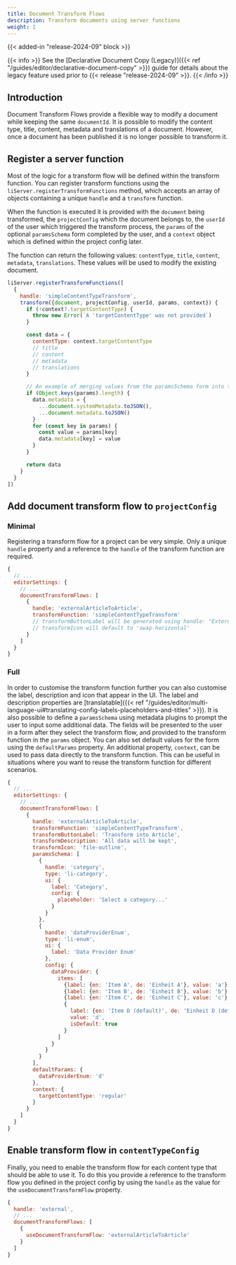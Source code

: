 ```yaml
---
title: Document Transform Flows
description: Transform documents using server functions
weight: 1
---
```


{{< added-in "release-2024-09" block >}}

{{< info >}}
See the [Declarative Document Copy (Legacy)]({{< ref "/guides/editor/declarative-document-copy" >}}) guide for details about the legacy feature used prior to {{< release "release-2024-09" >}}.
{{< /info >}}

## Introduction

Document Transform Flows provide a flexible way to modify a document while keeping the same `documentId`. It is possible to modify the content type, title, content, metadata and translations of a document. However, once a document has been published it is no longer possible to transform it.

## Register a server function

Most of the logic for a transform flow will be defined within the transform function. You can register transform functions using the `liServer.registerTransformFunctions` method, which accepts an array of objects containing a unique `handle` and a `transform` function.

When the function is executed it is provided with the `document` being transformed, the `projectConfig` which the document belongs to, the `userId` of the user which triggered the transform process, the `params` of the optional `paramsSchema` form completed by the user, and a `context` object which is defined within the project config later.

The function can return the following values: `contentType`, `title`, `content`, `metadata`, `translations`. These values will be used to modify the existing document.

```js
liServer.registerTransformFunctions([
  {
    handle: 'simpleContentTypeTransform',
    transform({document, projectConfig, userId, params, context}) {
      if (!context?.targetContentType) {
        throw new Error(`A 'targetContentType' was not provided`)
      }

      const data = {
        contentType: context.targetContentType
        // title
        // content
        // metadata
        // translations
      }

      // An example of merging values from the paramsSchema form into the document metadata
      if (Object.keys(params).length) {
        data.metadata = {
          ...document.systemMetadata.toJSON(),
          ...document.metadata.toJSON()
        }
        for (const key in params) {
          const value = params[key]
          data.metadata[key] = value
        }
      }

      return data
    }
  }
])
```

## Add document transform flow to `projectConfig`

### Minimal

Registering a transform flow for a project can be very simple. Only a unique `handle` property and a reference to the `handle` of the transform function are required.

```js
{
  // ...
  editorSettings: {
    // ...
    documentTransformFlows: [
      {
        handle: 'externalArticleToArticle',
        transformFunction: 'simpleContentTypeTransform'
        // transformButtonLabel will be generated using handle: "External Article To Article"
        // transformIcon will default to 'swap-horizontal'
      }
    ]
  }
}
```

### Full

In order to customise the transform function further you can also customise the label, description and icon that appear in the UI. The label and description properties are [translatable]({{< ref "/guides/editor/multi-language-ui#translating-config-labels-placeholders-and-titles" >}}). It is also possible to define a `paramsSchema` using metadata plugins to prompt the user to input some additional data. The fields will be presented to the user in a form after they select the transform flow, and provided to the transform function in the `params` object. You can also set default values for the form using the `defaultParams` property. An additional property, `context`, can be used to pass data directly to the transform function. This can be useful in situations where you want to reuse the transform function for different scenarios.

```js
{
  // ...
  editorSettings: {
    // ...
    documentTransformFlows: [
      {
        handle: 'externalArticleToArticle',
        transformFunction: 'simpleContentTypeTransform',
        transformButtonLabel: 'Transform into Article',
        transformDescription: 'All data will be kept',
        transformIcon: 'file-outline',
        paramsSchema: [
          {
            handle: 'category',
            type: 'li-category',
            ui: {
              label: 'Category',
              config: {
                placeholder: 'Select a category...'
              }
            }
          },
          {
            handle: 'dataProviderEnum',
            type: 'li-enum',
            ui: {
              label: 'Data Provider Enum'
            },
            config: {
              dataProvider: {
                items: [
                  {label: {en: 'Item A', de: 'Einheit A'}, value: 'a'},
                  {label: {en: 'Item B', de: 'Einheit B'}, value: 'b'},
                  {label: {en: 'Item C', de: 'Einheit C'}, value: 'c'},
                  {
                    label: {en: 'Item D (default)', de: 'Einheit D (default)'},
                    value: 'd',
                    isDefault: true
                  }
                ]
              }
            }
          }
        ],
        defaultParams: {
          dataProviderEnum: 'd'
        },
        context: {
          targetContentType: 'regular'
        }
      }
    ]
  }
}
```

## Enable transform flow in `contentTypeConfig`

Finally, you need to enable the transform flow for each content type that should be able to use it. To do this you provide a reference to the transform flow you defined in the project config by using the `handle` as the value for the `useDocumentTransformFlow` property.

```js
{
  handle: 'external',
  // ...
  documentTransformFlows: [
    {
      useDocumentTransformFlow: 'externalArticleToArticle'
    }
  ]
}
```

